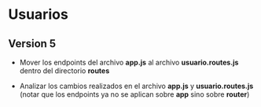 # Usuarios

## Version 5

- Mover los endpoints del archivo **app.js** al archivo **usuario.routes.js** dentro del directorio **routes**

- Analizar los cambios realizados en el archivo **app.js** y **usuario.routes.js** (notar que los endpoints ya no se aplican sobre **app** sino sobre **router**)